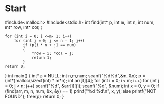 # Start
#include<malloc.h>
#include<stdio.h>
int  find(int* p, int  m, int  n, int  num, int* row, int* col)
{

	for (int i = 0; i <=m- 1; i++)
		for (int j = 0; j <= n - 1; j++)
			if (p[i * n + j] == num)
			{
				*row = i; *col = j;
				return 1;
			}
	return 0;
}
int main()
{
	int* p = NULL;
	int n,m,num;
	scanf("%d%d",&m, &n);
	p = (int*)malloc(sizeof(int) * m*n);
	int arr[3][4];
	for (int i = 0; i < m; i++)
		for (int j = 0; j < n; j++)
		scanf("%d", &arr[i][j]);
	scanf("%d", &num);
	int x = 0, y = 0;
	if (find(arr, m, n, num, &x, &y) == 1)
		printf("%d %d\n", x, y);
	else
		printf("NOT FOUND");
	free(p);
	return 0;
}

